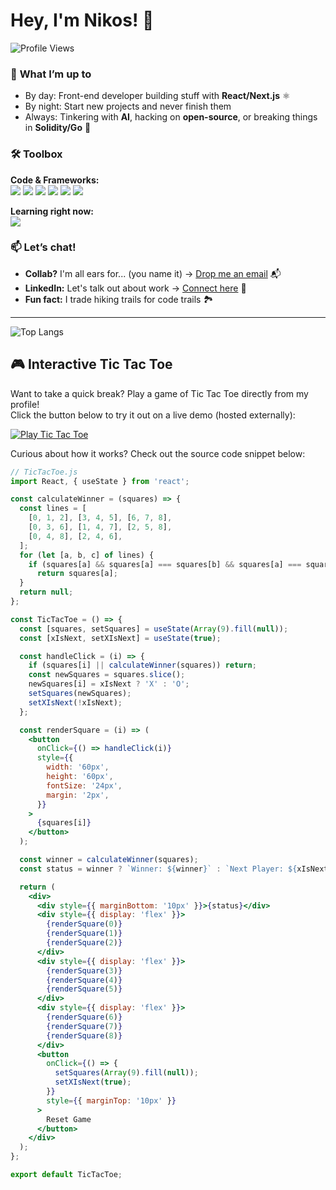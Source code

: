 # Hey, I'm Nikos! 👋  

![Profile Views](https://komarev.com/ghpvc/?username=nikos-chatzatoglou&color=blueviolet)  

### 🔭 **What I’m up to**  
- By day: Front-end developer building stuff with **React/Next.js** ⚛️  
- By night: Start new projects and never finish them  
- Always: Tinkering with **AI**, hacking on **open-source**, or breaking things in **Solidity/Go** 🤖  

### 🛠️ **Toolbox**  
**Code & Frameworks:**  
![](https://img.shields.io/badge/TypeScript-007ACC?style=flat&logo=typescript&logoColor=white)
![](https://img.shields.io/badge/React-61DAFB?style=flat&logo=react&logoColor=black)
![](https://img.shields.io/badge/Next.js-000000?style=flat&logo=nextdotjs&logoColor=white)
![](https://img.shields.io/badge/Express.js-000000?style=flat&logo=express&logoColor=white)
![](https://img.shields.io/badge/Solidity-363636?style=flat&logo=solidity&logoColor=white)
![](https://img.shields.io/badge/Python-3776AB?style=flat&logo=python&logoColor=white)  

**Learning right now:**  
![](https://img.shields.io/badge/Express.js-000000?style=flat&logo=express&logoColor=white)


### 📫 **Let’s chat!**  
- **Collab?** I'm all ears for... (you name it) → [Drop me an email](mailto:nikos.chatzatoglou@example.com) 📬  
- **LinkedIn:** Let's talk out about work → [Connect here](https://www.linkedin.com/in/nikos-chatzatoglou-399360173) 💼  
- **Fun fact:** I trade hiking trails for code trails 🏞️  

---

![Top Langs](https://github-readme-stats.vercel.app/api/top-langs/?username=nikos-chatzatoglou&layout=compact&theme=radical)

## 🎮 Interactive Tic Tac Toe

Want to take a quick break? Play a game of Tic Tac Toe directly from my profile!  
Click the button below to try it out on a live demo (hosted externally):

[![Play Tic Tac Toe](https://img.shields.io/badge/Play-Tic_Tac_Toe-brightgreen)](https://your-demo-link.com)

Curious about how it works? Check out the source code snippet below:

```jsx
// TicTacToe.js
import React, { useState } from 'react';

const calculateWinner = (squares) => {
  const lines = [
    [0, 1, 2], [3, 4, 5], [6, 7, 8],
    [0, 3, 6], [1, 4, 7], [2, 5, 8],
    [0, 4, 8], [2, 4, 6],
  ];
  for (let [a, b, c] of lines) {
    if (squares[a] && squares[a] === squares[b] && squares[a] === squares[c])
      return squares[a];
  }
  return null;
};

const TicTacToe = () => {
  const [squares, setSquares] = useState(Array(9).fill(null));
  const [xIsNext, setXIsNext] = useState(true);

  const handleClick = (i) => {
    if (squares[i] || calculateWinner(squares)) return;
    const newSquares = squares.slice();
    newSquares[i] = xIsNext ? 'X' : 'O';
    setSquares(newSquares);
    setXIsNext(!xIsNext);
  };

  const renderSquare = (i) => (
    <button
      onClick={() => handleClick(i)}
      style={{
        width: '60px',
        height: '60px',
        fontSize: '24px',
        margin: '2px',
      }}
    >
      {squares[i]}
    </button>
  );

  const winner = calculateWinner(squares);
  const status = winner ? `Winner: ${winner}` : `Next Player: ${xIsNext ? 'X' : 'O'}`;

  return (
    <div>
      <div style={{ marginBottom: '10px' }}>{status}</div>
      <div style={{ display: 'flex' }}>
        {renderSquare(0)}
        {renderSquare(1)}
        {renderSquare(2)}
      </div>
      <div style={{ display: 'flex' }}>
        {renderSquare(3)}
        {renderSquare(4)}
        {renderSquare(5)}
      </div>
      <div style={{ display: 'flex' }}>
        {renderSquare(6)}
        {renderSquare(7)}
        {renderSquare(8)}
      </div>
      <button
        onClick={() => {
          setSquares(Array(9).fill(null));
          setXIsNext(true);
        }}
        style={{ marginTop: '10px' }}
      >
        Reset Game
      </button>
    </div>
  );
};

export default TicTacToe;
